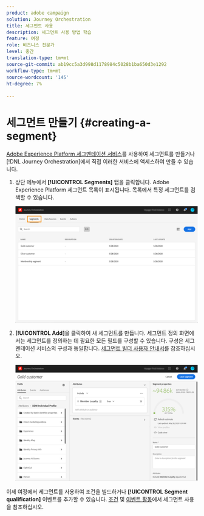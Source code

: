 ```yaml
---
product: adobe campaign
solution: Journey Orchestration
title: 세그먼트 사용
description: 세그먼트 사용 방법 학습
feature: 여정
role: 비즈니스 전문가
level: 중간
translation-type: tm+mt
source-git-commit: ab19cc5a3d998d1178984c5028b1ba650d3e1292
workflow-type: tm+mt
source-wordcount: '145'
ht-degree: 7%

---
```




# 세그먼트 만들기 {#creating-a-segment}

[Adobe Experience Platform 세그멘테이션 서비스](https://docs.adobe.com/content/help/en/experience-platform/segmentation/home.html)를 사용하여 세그먼트를 만들거나 [!DNL Journey Orchestration]에서 직접 이러한 서비스에 액세스하여 만들 수 있습니다.

1. 상단 메뉴에서 **[!UICONTROL Segments]** 탭을 클릭합니다. Adobe Experience Platform 세그먼트 목록이 표시됩니다. 목록에서 특정 세그먼트를 검색할 수 있습니다.

   ![](../assets/segment1.png)

1. **[!UICONTROL Add]**&#x200B;을 클릭하여 새 세그먼트를 만듭니다. 세그먼트 정의 화면에서는 세그먼트를 정의하는 데 필요한 모든 필드를 구성할 수 있습니다. 구성은 세그멘테이션 서비스의 구성과 동일합니다. [세그먼트 빌더 사용자 안내서](https://docs.adobe.com/content/help/en/experience-platform/segmentation/ui/overview.html)를 참조하십시오.

   ![](../assets/segment2.png)

이제 여정에서 세그먼트를 사용하여 조건을 빌드하거나 **[!UICONTROL Segment qualification]** 이벤트를 추가할 수 있습니다. [조건](../segment/using-a-segment.md) 및 [이벤트 활동](../building-journeys/segment-qualification-events.md)에서 세그먼트 사용을 참조하십시오.